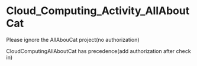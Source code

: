 # Cloud_Computing_Activity_AllAboutCat


Please ignore the AllAbouCat project(no authorization)

CloudComputingAllAboutCat has precedence(add authorization after check in)
